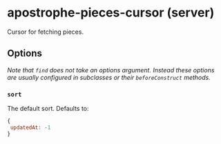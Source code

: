 # apostrophe-pieces-cursor (server)
Cursor for fetching pieces.

## Options

*Note that `find` does not take an options argument. Instead these
options are usually configured in subclasses or their `beforeConstruct` methods.*

### `sort`
The default sort. Defaults to:

```javascript
{
 updatedAt: -1
}
```


